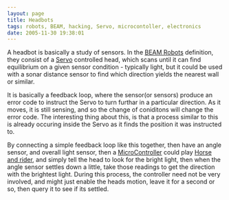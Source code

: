 ```yaml
---
layout: page
title: Headbots
tags: robots, BEAM, hacking, Servo, microcontoller, electronics
date: 2005-11-30 19:38:01
---
```

A headbot is basically a study of sensors. In the <a href="/wiki/beam_robots.html" title="Biology, Electronics, Aesthetics and Mechanics">BEAM Robots</a> definition, they consist of a <a href="/wiki/servo_motor" title="Servo Motor">Servo</a> controlled head, which scans until it can find equilibrium on a given sensor condition - typically light, but it could be used with a sonar distance sensor to find which direction yields the nearest wall or similar.

It is basically a feedback loop, where the sensor(or sensors) produce an error code to instruct the Servo to turn furthar in a particular direction. As it moves, it is still sensing, and so the change of coniditons will change the error code. The interesting thing about this, is that a process similar to this is already occuring inside the Servo as it finds the position it was instructed to.

By connecting a simple feedback loop like this together, then have an angle sensor, and overall light sensor, then a <a href="/wiki/microcontroller.html">MicroController</a> could play <a href="/wiki/horse_and_rider.html" title="One system takes high-level control of a lower level system">Horse and rider</a>, and simply tell the head to look for the bright light, then when the angle sensor settles down a little, take those readings to get the direction with the brightest light. During this process, the controller need not be very involved, and might just enable the heads motion, leave it for a second or so, then query it to see if its settled.
